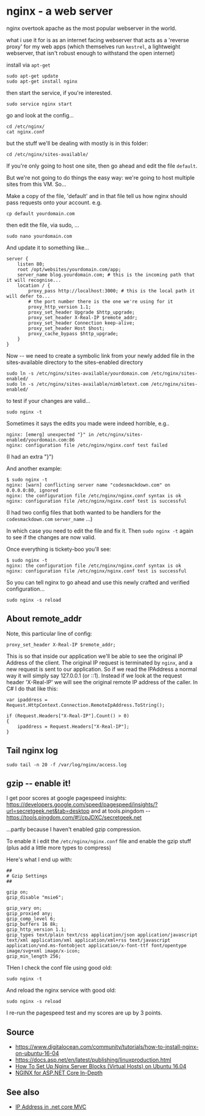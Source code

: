 # nginx - a web server

nginx overtook apache as the most popular webserver in the world.

what i use it for is as an internet facing webserver that acts as a 'reverse proxy' for my web apps (which themselves run `kestrel`, a lightweight webserver, that isn't robust enough to withstand the open internet)

install via `apt-get`

    sudo apt-get update
    sudo apt-get install nginx

then start the service, if you're interested.

    sudo service nginx start

go and look at the config...

    cd /etc/nginx/
    cat nginx.conf

but the stuff we'll be dealing with mostly is in this folder:

    cd /etc/nginx/sites-available/

If you're only going to host one site, then go ahead and edit the file `default`.

But we're not going to do things the easy way: we're going to host multiple sites from this VM. So...

Make a copy of the file, 'default' and in that file tell us how nginx should pass requests onto your account.
e.g.

    cp default yourdomain.com

then edit the file, via sudo, ...

    sudo nano yourdomain.com


And update it to something like...

    server {
        listen 80;
        root /opt/websites/yourdomain.com/app;
        server_name blog.yourdomain.com; # this is the incoming path that it will recognise...
        location / {
            proxy_pass http://localhost:3000; # this is the local path it will defer to...
            # the port number there is the one we're using for it
            proxy_http_version 1.1;
            proxy_set_header Upgrade $http_upgrade;
            proxy_set_header X-Real-IP $remote_addr;
            proxy_set_header Connection keep-alive;
            proxy_set_header Host $host;
            proxy_cache_bypass $http_upgrade;
        }
    }


Now -- we need to create a symbolic link from your newly added file in the sites-available directory to the sites-enabled directory

    sudo ln -s /etc/nginx/sites-available/yourdomain.com /etc/nginx/sites-enabled/
	sudo ln -s /etc/nginx/sites-available/nimbletext.com /etc/nginx/sites-enabled/

to test if your changes are valid...

    sudo nginx -t

Sometimes it says the edits you made were indeed horrible, e.g..

    nginx: [emerg] unexpected "}" in /etc/nginx/sites-enabled/yourdomain.com:86
    nginx: configuration file /etc/nginx/nginx.conf test failed

(I had an extra "}")
	
And another example:

	$ sudo nginx -t
	nginx: [warn] conflicting server name "codesmackdown.com" on 0.0.0.0:80, ignored
	nginx: the configuration file /etc/nginx/nginx.conf syntax is ok
	nginx: configuration file /etc/nginx/nginx.conf test is successful	

(I had two config files that both wanted to be handlers for the `codesmackdown.com` `server_name` ...)	

In which case you need to edit the file and fix it. Then `sudo nginx -t` again to see if the changes are now valid.

Once everything is tickety-boo you'll see:

    $ sudo nginx -t
    nginx: the configuration file /etc/nginx/nginx.conf syntax is ok
    nginx: configuration file /etc/nginx/nginx.conf test is successful

So you can tell nginx to go ahead and use this newly crafted and verified configuration...

    sudo nginx -s reload


## About remote_addr

Note, this particular line of config:

    proxy_set_header X-Real-IP $remote_addr;

This is so that inside our application we'll be able to see the original IP Address of the client. The original IP request is terminated by `nginx`, and a new request is sent to our application. So if we read the IPAddress a normal way it will simply say 127.0.0.1 (or ::1). Instead if we look at the request header 'X-Real-IP' we will see the original remote IP address of the caller. In C# I do that like this:


    var ipaddress = Request.HttpContext.Connection.RemoteIpAddress.ToString();

    if (Request.Headers["X-Real-IP"].Count() > 0)
    {
        ipaddress = Request.Headers["X-Real-IP"];
    }



## Tail nginx log

    sudo tail -n 20 -f /var/log/nginx/access.log

## gzip -- enable it!

I get poor scores at google pagespeed insights: https://developers.google.com/speed/pagespeed/insights/?url=secretgeek.net&tab=desktop and at 
tools.pingdom -- https://tools.pingdom.com/#!/cpJDXC/secretgeek.net


...partly because I haven't enabled gzip compression.

To enable it i edit the `/etc/nginx/nginx.conf` file and enable the gzip stuff (plus add a little more types to compress)

Here's what I end up with:

	##
	# Gzip Settings
	##

	gzip on;
	gzip_disable "msie6";

	gzip_vary on;
	gzip_proxied any;
	gzip_comp_level 6;
	gzip_buffers 16 8k;
	gzip_http_version 1.1;
	gzip_types text/plain text/css application/json application/javascript text/xml application/xml application/xml+rss text/javascript application/vnd.ms-fontobject application/x-font-ttf font/opentype image/svg+xml image/x-icon;
	gzip_min_length 256;
	
THen I check the conf file using good old:

	sudo nginx -t
	
And reload the nginx service with good old:

	sudo nginx -s reload	

I re-run the pagespeed test and my scores are up by 3 points.
	
## Source

 * <https://www.digitalocean.com/community/tutorials/how-to-install-nginx-on-ubuntu-16-04>
 * <https://docs.asp.net/en/latest/publishing/linuxproduction.html>
 * [How To Set Up Nginx Server Blocks (Virtual Hosts) on Ubuntu 16.04](https://www.digitalocean.com/community/tutorials/how-to-set-up-nginx-server-blocks-virtual-hosts-on-ubuntu-16-04)
 * [NGINX for ASP.NET Core In-Depth](http://rehansaeed.com/nginx-asp-net-core-depth/)

## See also

 * [IP Address in .net core MVC](../.net_core_MVC/ip_address.md)
